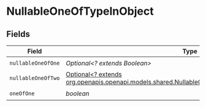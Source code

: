 # NullableOneOfTypeInObject


## Fields

| Field                                                                                                                                                                | Type                                                                                                                                                                 | Required                                                                                                                                                             | Description                                                                                                                                                          |
| -------------------------------------------------------------------------------------------------------------------------------------------------------------------- | -------------------------------------------------------------------------------------------------------------------------------------------------------------------- | -------------------------------------------------------------------------------------------------------------------------------------------------------------------- | -------------------------------------------------------------------------------------------------------------------------------------------------------------------- |
| `nullableOneOfOne`                                                                                                                                                   | *Optional<? extends Boolean>*                                                                                                                                        | :heavy_check_mark:                                                                                                                                                   | N/A                                                                                                                                                                  |
| `nullableOneOfTwo`                                                                                                                                                   | [Optional<? extends org.openapis.openapi.models.shared.NullableOneOfTypeInObjectNullableOneOfTwo>](../../models/shared/NullableOneOfTypeInObjectNullableOneOfTwo.md) | :heavy_check_mark:                                                                                                                                                   | N/A                                                                                                                                                                  |
| `oneOfOne`                                                                                                                                                           | *boolean*                                                                                                                                                            | :heavy_check_mark:                                                                                                                                                   | N/A                                                                                                                                                                  |
